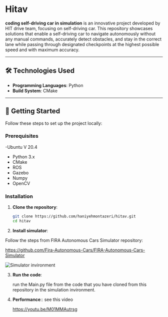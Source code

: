 # Hitav

**coding self-driving car in simulation** is an innovative project developed by HIT drive team, focusing on self-driving car. 
This repository showcases solutions that enable a self-driving car to navigate autonomously without any manual commands, accurately 
detect obstacles, and stay in the correct lane while passing through designated checkpoints at the highest possible speed and with maximum accuracy.

---

## 🛠️ Technologies Used

- **Programming Languages**: Python
- **Build System**: CMake

---

## 📖 Getting Started

Follow these steps to set up the project locally:

### Prerequisites

-Ubuntu V 20.4
- Python 3.x
- CMake
- ROS
- Gazebo
- Numpy
- OpenCV

### Installation

1. **Clone the repository**:

   ```bash
   git clone https://github.com/haniyehmontazeri/hitav.git
   cd hitav

2.  **Install simulator**:
   
   Follow the steps from FIRA Autonomous Cars Simulator repository:
   
   https://github.com/Fira-Autonomous-Cars/FIRA-Autonomous-Cars-Simulator

   ![Simulator invironment](https://github.com/username/repo-name/blob/main/car.png)


   

3. **Run the code**:

   run the Main.py file from the code that you have cloned from this repository in the simulation invironment.


4. **Performance**:: see this video

   https://youtu.be/M01MMAutrsg

